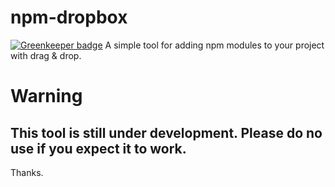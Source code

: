 # npm-dropbox

[![Greenkeeper badge](https://badges.greenkeeper.io/destenson/npm-dropbox.svg)](https://greenkeeper.io/)
A simple tool for adding npm modules to your project with drag &amp; drop.

# Warning
## This tool is still under development. Please do no use if you expect it to work.

Thanks.

